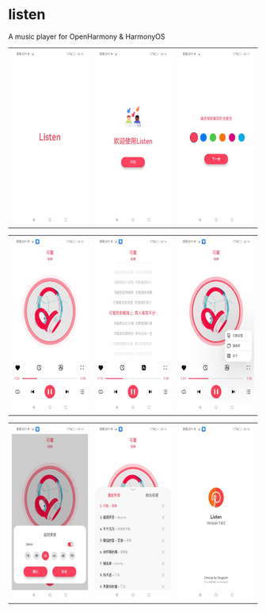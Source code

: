 # listen

A music player for OpenHarmony & HarmonyOS

<table>
<tr>
<td><center><img src="./img/1.jpeg" width="200" height="355"/></center></td>
<td><center><img src="./img/2.jpeg" width="200" height="355"/></center></td>
<td><center><img src="./img/3.jpeg" width="200" height="355"/></center></td>
</tr>
</table>
<table>
<tr>
<td><center><img src="./img/4.jpeg" width="200" height="355"/></center></td>
<td><center><img src="./img/5.jpeg" width="200" height="355"/></center></td>
<td><center><img src="./img/6.jpeg" width="200" height="355"/></center></td>
</tr>
</table>
<table>
<tr>
<td><center><img src="./img/7.jpeg" width="200" height="355"/></center></td>
<td><center><img src="./img/8.jpeg" width="200" height="355"/></center></td>
<td><center><img src="./img/9.jpeg" width="200" height="355"/></center></td>
</tr>
</table>
